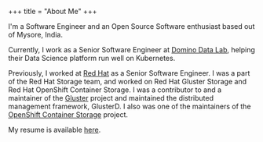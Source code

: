 +++
title = "About Me"
+++

I'm a Software Engineer and an Open Source Software enthusiast based out of Mysore, India.

Currently, I work as a Senior Software Engineer at [Domino Data Lab](https://dominodatalab.com "Domino Data Lab"), helping their Data Science platform run well on Kubernetes.

Previously, I worked at [Red Hat](https://www.redhat.com) as a Senior Software Engineer. I was a part of the Red Hat Storage team, and worked on Red Hat Gluster Storage and Red Hat OpenShift Container Storage. I was a contributor to and a maintainer of the [Gluster](https://www.gluster.org) project and maintained the distributed management framework, GlusterD. I also was one of the maintainers of the [OpenShift Container Storage](https://github.com/openshift/ocs-operator "OCS Operator") project.

My resume is available [here](/files/Resume.pdf).
